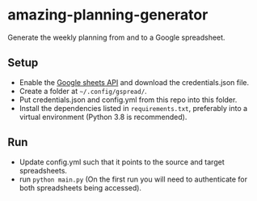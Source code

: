 # amazing-planning-generator
Generate the weekly planning from and to a Google spreadsheet.

## Setup
- Enable the [Google sheets API](https://developers.google.com/sheets/api/quickstart/python) 
and download the credentials.json file.
- Create a folder at `~/.config/gspread/`.
- Put credentials.json and config.yml from this repo into this folder.
- Install the dependencies listed in `requirements.txt`, preferably into a virtual environment (Python 3.8 is recommended).

## Run
- Update config.yml such that it points to the source and target 
  spreadsheets.
- run ```python main.py``` (On the first run you will need to authenticate for both spreadsheets being accessed).
